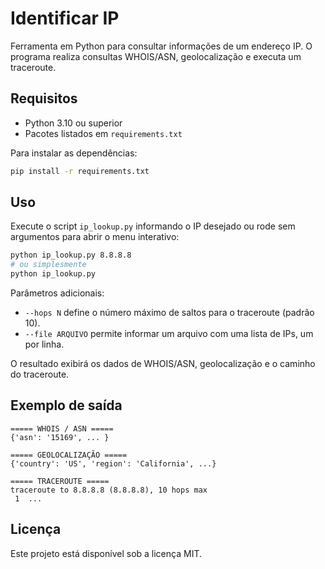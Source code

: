 # Identificar IP

Ferramenta em Python para consultar informações de um endereço IP. O programa realiza consultas WHOIS/ASN, geolocalização e executa um traceroute.

## Requisitos

- Python 3.10 ou superior
- Pacotes listados em `requirements.txt`

Para instalar as dependências:

```bash
pip install -r requirements.txt
```

## Uso

Execute o script `ip_lookup.py` informando o IP desejado ou rode sem argumentos para abrir o menu interativo:

```bash
python ip_lookup.py 8.8.8.8
# ou simplesmente
python ip_lookup.py
```

Parâmetros adicionais:

- `--hops N` define o número máximo de saltos para o traceroute (padrão 10).
- `--file ARQUIVO` permite informar um arquivo com uma lista de IPs, um por linha.

O resultado exibirá os dados de WHOIS/ASN, geolocalização e o caminho do traceroute.

## Exemplo de saída

```
===== WHOIS / ASN =====
{'asn': '15169', ... }

===== GEOLOCALIZAÇÃO =====
{'country': 'US', 'region': 'California', ...}

===== TRACEROUTE =====
traceroute to 8.8.8.8 (8.8.8.8), 10 hops max
 1  ...
```

## Licença

Este projeto está disponível sob a licença MIT.
